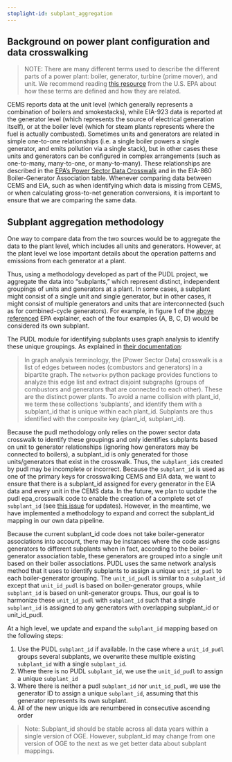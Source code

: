 ```yaml
---
stoplight-id: subplant_aggregation
---
```


## Background on power plant configuration and data crosswalking

> NOTE: There are many different terms used to describe the different parts of a power plant: boiler, generator, turbine (prime mover), and unit. We recommend reading [this resource](https://github.com/USEPA/camd-eia-crosswalk#what-is-the-lowest-level-of-spatial-aggregation-for-each-data-set) from the U.S. EPA about how these terms are defined and how they are related.

CEMS reports data at the unit level (which generally represents a combination of boilers and smokestacks), while EIA-923 data is reported at the generator level (which represents the source of electrical generation itself), or at the boiler level (which for steam plants represents where the fuel is actually combusted). Sometimes units and generators are related in simple one-to-one relationships (i.e. a single boiler powers a single generator, and emits pollution via a single stack), but in other cases these units and generators can be configured in complex arrangements (such as one-to-many, many-to-one, or many-to-many). These relationships are described in the [EPA’s Power Sector Data Crosswalk](https://www.epa.gov/airmarkets/power-sector-data-crosswalk) and in the EIA-860 Boiler-Generator Association table. Whenever comparing data between CEMS and EIA, such as when identifying which data is missing from CEMS, or when calculating gross-to-net generation conversions, it is important to ensure that we are comparing the same data.

## Subplant aggregation methodology

One way to compare data from the two sources would be to aggregate the data to the plant level, which includes all units and generators. However, at the plant level we lose important details about the operation patterns and emissions from each generator at a plant.

Thus, using a methodology developed as part of the PUDL project, we aggregate the data into “subplants,” which represent distinct, independent groupings of units and generators at a plant. In some cases, a subplant might consist of a single unit and single generator, but in other cases, it might consist of multiple generators and units that are interconnected (such as for combined-cycle generators). For example, in figure 1 of the [above referenced]((https://github.com/USEPA/camd-eia-crosswalk#what-is-the-lowest-level-of-spatial-aggregation-for-each-data-set)) EPA explainer, each of the four examples (A, B, C, D) would be considered its own subplant.

The PUDL module for identifying subplants uses graph analysis to identify these unique groupings. As explained in [their documentation](https://catalystcoop-pudl.readthedocs.io/en/latest/autoapi/pudl/analysis/epa_crosswalk/index.html):

> In graph analysis terminology, the [Power Sector Data] crosswalk is a list of edges between nodes (combustors and generators) in a bipartite graph. The `networkx` python package provides functions to analyze this edge list and extract disjoint subgraphs (groups of combustors and generators that are connected to each other). These are the distinct power plants. To avoid a name collision with plant_id, we term these collections ‘subplants’, and identify them with a subplant_id that is unique within each plant_id. Subplants are thus identified with the composite key (plant_id, subplant_id).

Because the pudl methodology only relies on the power sector data crosswalk to identify these groupings and only identifies subplants based on unit to generator relationships (ignoring how generators may be connected to boilers), a subplant_id is only generated for those units/generators that exist in the crosswalk. Thus, the `subplant_id`s created by pudl may be incomplete or incorrect. Because the `subplant_id` is used as one of the primary keys for crosswalking CEMS and EIA data, we want to ensure that there is a subplant_id assigned for every generator in the EIA data and every unit in the CEMS data. In the future, we plan to update the pudl epa_crosswalk code to enable the creation of a complete set of `subplant_id` (see [this issue](https://github.com/singularity-energy/open-grid-emissions/issues/49) for updates). However, in the meantime, we have implemented a methodology to expand and correct the subplant_id mapping in our own data pipeline.

Because the current subplant_id code does not take boiler-generator associations into account, there may be instances where the code assigns generators to different subplants when in fact, according to the boiler-generator association table, these generators are grouped into a single unit based on their boiler associations. PUDL uses the same network analysis method that it uses to identify subplants to assign a unique `unit_id_pudl` to each boiler-generator grouping. The `unit_id_pudl` is similar to a `subplant_id` except that `unit_id_pudl` is based on boiler-generator groups, while `subplant_id` is based on unit-generator groups. Thus, our goal is to harmonize these `unit_id_pudl` with `subplant_id` such that a single `subplant_id` is assigned to any generators with overlapping subplant_id or unit_id_pudl.

At a high level, we update and expand the `subplant_id` mapping based on the following steps:
1. Use the PUDL `subplant_id` if available. In the case where a `unit_id_pudl` groups several subplants, we overwrite these multiple existing `subplant_id` with a single `subplant_id`.
2. Where there is no PUDL `subplant_id`, we use the `unit_id_pudl` to assign a unique `subplant_id`
3. Where there is neither a pudl `subplant_id` nor `unit_id_pudl`, we use the generator ID to assign a unique `subplant_id`, assuming that this generator represents its own subplant.
4. All of the new unique ids are renumbered in consecutive ascending order


> Note: Subplant_id should be stable across all data years within a single version of OGE. However, subplant_id may change from one version of OGE to the next as we get better data about subplant mappings. 